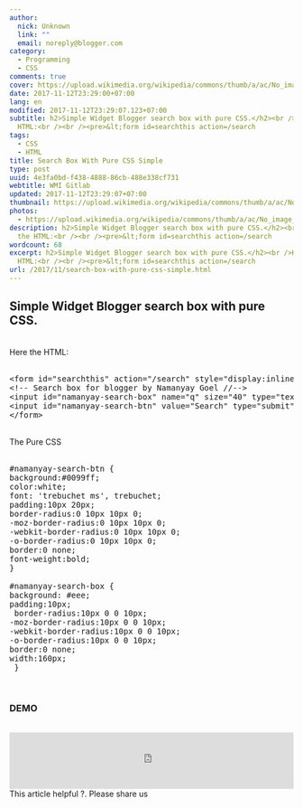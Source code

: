 ```yaml
---
author:
  nick: Unknown
  link: ""
  email: noreply@blogger.com
category:
  - Programming
  - CSS
comments: true
cover: https://upload.wikimedia.org/wikipedia/commons/thumb/a/ac/No_image_available.svg/2048px-No_image_available.svg.png
date: 2017-11-12T23:29:00+07:00
lang: en
modified: 2017-11-12T23:29:07.123+07:00
subtitle: h2>Simple Widget Blogger search box with pure CSS.</h2><br />Here the
  HTML:<br /><br /><pre>&lt;form id=searchthis action=/search
tags:
  - CSS
  - HTML
title: Search Box With Pure CSS Simple
type: post
uuid: 4e3fa0bd-f438-4888-86cb-488e338cf731
webtitle: WMI Gitlab
updated: 2017-11-12T23:29:07+07:00
thumbnail: https://upload.wikimedia.org/wikipedia/commons/thumb/a/ac/No_image_available.svg/2048px-No_image_available.svg.png
photos:
  - https://upload.wikimedia.org/wikipedia/commons/thumb/a/ac/No_image_available.svg/2048px-No_image_available.svg.png
description: h2>Simple Widget Blogger search box with pure CSS.</h2><br />Here
  the HTML:<br /><br /><pre>&lt;form id=searchthis action=/search
wordcount: 68
excerpt: h2>Simple Widget Blogger search box with pure CSS.</h2><br />Here the
  HTML:<br /><br /><pre>&lt;form id=searchthis action=/search
url: /2017/11/search-box-with-pure-css-simple.html
---
```


<h2>Simple Widget Blogger search box with pure CSS.</h2><br>Here the HTML:<br><br><pre>&lt;form id="searchthis" action="/search" style="display:inline;" method="GET" target="_top"&gt;<br>&lt;!-- Search box for blogger by Namanyay Goel //--&gt;<br>&lt;input id="namanyay-search-box" name="q" size="40" type="text" placeholder="  Type Keywords... "/&gt;<br>&lt;input id="namanyay-search-btn" value="Search" type="submit"/&gt;<br>&lt;/form&gt;</pre><br>The Pure CSS<br><br><pre>#namanyay-search-btn {<br>background:#0099ff;<br>color:white;<br>font: 'trebuchet ms', trebuchet;<br>padding:10px 20px;<br>border-radius:0 10px 10px 0;<br>-moz-border-radius:0 10px 10px 0;<br>-webkit-border-radius:0 10px 10px 0;<br>-o-border-radius:0 10px 10px 0;<br>border:0 none;<br>font-weight:bold;<br>}<br> <br>#namanyay-search-box {<br>background: #eee;<br>padding:10px;<br> border-radius:10px 0 0 10px;<br>-moz-border-radius:10px 0 0 10px;<br>-webkit-border-radius:10px 0 0 10px;<br>-o-border-radius:10px 0 0 10px;<br>border:0 none;<br>width:160px;<br> }</pre><br><h3>DEMO</h3><br><iframe align="center" frameborder="no" height="100px" name="searchResult" scrolling="auto" src="https://source.l3n4r0x.cf/php/codepen.php?user=dimaslanjaka&amp;id=mmPrBJ&amp;tab=result&amp;h=100" width="100%"> </iframe> This article helpful ?. Please share us